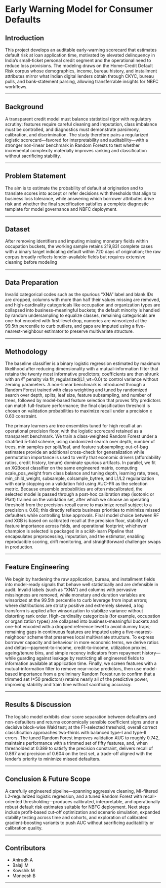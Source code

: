 # Early Warning Model for Consumer Defaults

## Introduction
This project develops an auditable early-warning scorecard that estimates default risk at loan application time, motivated by elevated delinquency in India’s small-ticket personal credit segment and the operational need to reduce loss provisions. The modeling draws on the Home-Credit Default Risk corpus whose demographics, income, bureau history, and installment attributes mirror what Indian digital lenders obtain through CKYC, bureau pulls, and bank-statement parsing, allowing transferrable insights for NBFC workflows.

---

## Background
A transparent credit model must balance statistical rigor with regulatory scrutiny: features require careful cleaning and imputation, class imbalance must be controlled, and diagnostics must demonstrate parsimony, calibration, and discrimination. The study therefore pairs a regularized logistic scorecard—favored for interpretability and auditability—with a stronger non-linear benchmark in Random Forests to test whether incremental complexity materially improves ranking and classification without sacrificing stability.

---

## Problem Statement
The aim is to estimate the probability of default at origination and to translate scores into accept or refer decisions with thresholds that align to business loss tolerance, while answering which borrower attributes drive risk and whether the final specification satisfies a complete diagnostic template for model governance and NBFC deployment.

---

## Dataset
After removing identifiers and imputing missing monetary fields within occupation buckets, the working sample retains 219,831 complete cases with a binary target indicating default within 720 days of origination; the raw corpus broadly reflects lender-available fields but requires extensive cleaning before modeling

---

## Data Preparation
Invalid categorical codes such as the spurious “XNA” label and blank IDs are dropped, columns with more than half their values missing are removed, and high-cardinality categoricals like occupation and organization types are collapsed into business-meaningful buckets; the default minority is handled by random undersampling to equalize classes, remaining categoricals are one-hot encoded with first-level drop, numerics are winsorized at the 99.5th percentile to curb outliers, and gaps are imputed using a five-nearest-neighbour estimator to preserve multivariate structure.

---

## Methodology
The baseline classifier is a binary logistic regression estimated by maximum likelihood after reducing dimensionality with a mutual-information filter that retains the twenty most informative predictors; coefficients are then shrunk with an ℓ² penalty via fit_regularized(L1_wt=0.0) to control variance without zeroing parameters. A non-linear benchmark is introduced through a Random Forest trained with class weighting and tuned by randomized search over depth, splits, leaf size, feature subsampling, and number of trees, followed by model-based feature selection that proves fifty predictors can match full-feature performance; the final classification threshold is chosen on validation probabilities to maximize recall under a precision ≥ 0.60 constraint.

The primary learners are tree ensembles tuned for high recall at an operational precision floor, with the logistic scorecard retained as a transparent benchmark. We train a class-weighted Random Forest under a stratified 5-fold scheme, using randomized search over depth, number of trees, min samples per split/leaf, and feature subsampling; out-of-bag estimates provide an additional cross-check for generalization while permutation importance is used to verify that economic drivers (affordability ratios, credit history, tenure) dominate spurious artifacts. In parallel, we fit an XGBoost classifier on the same engineered matrix, computing scale_pos_weight from class balance and tuning depth, learning rate, trees, min_child_weight, subsample, colsample_bytree, and L1/L2 regularization with early stopping on a validation fold using AUC-PR as the selection metric. Because ensemble probabilities are often miscalibrated, the selected model is passed through a post-hoc calibration step (isotonic or Platt) trained on the validation set, after which we choose an operating threshold from the precision-recall curve to maximize recall subject to a precision ≥ 0.60; this directly reflects business priorities to minimize missed defaulters while controlling false approvals. Final model choice between RF and XGB is based on calibrated recall at the precision floor, stability of feature importance across folds, and operational footprint; whichever champion is selected is packaged in a scikit-learn Pipeline that encapsulates preprocessing, imputation, and the estimator, enabling reproducible scoring, drift monitoring, and straightforward challenger swaps in production.

---

## Feature Engineering
We begin by hardening the raw application, bureau, and installment fields into model-ready signals that behave well statistically and are defensible in audit. Invalid labels (such as “XNA”) and columns with pervasive missingness are removed, while monetary and duration variables are winsorized at the 99.5th percentile to curb leverage from input errors; where distributions are strictly positive and extremely skewed, a log transform is applied after winsorization to stabilize variance without distorting rank order. High-cardinality categoricals (for example, occupation or organization types) are collapsed into business-meaningful buckets and one-hot encoded with a dropped reference level to avoid dummy traps; remaining gaps in continuous features are imputed using a five-nearest-neighbour scheme that preserves local multivariate structure. To express borrower capacity and behaviour in more economic terms, we derive ratios and deltas—payment-to-income, credit-to-income, utilization proxies, ageing/tenure bins, and simple recency indicators from repayment history—while guarding against leakage by restricting all engineered fields to information available at application time. Finally, we screen features with a mutual-information filter to remove near-noise predictors, then use model-based importance from a preliminary Random Forest run to confirm that a trimmed set (≈50 predictors) retains nearly all of the predictive power, improving stability and train time without sacrificing accuracy.

---

## Results & Discussion
The logistic model exhibits clear score separation between defaulters and non-defaulters and returns economically sensible coefficient signs under a decisive block-wise Wald test; at the F1-selected threshold, overall correct classification approaches two-thirds with balanced type-I and type-II errors. The tuned Random Forest improves validation AUC to roughly 0.742, maintains performance with a trimmed set of fifty features, and, when thresholded at 0.389 to satisfy the precision constraint, delivers recall of 0.867 and precision of 0.604 on the test set, a trade-off aligned with the lender’s priority to minimize missed defaulters.

---
## Conclusion & Future Scope
A carefully engineered pipeline—spanning aggressive cleaning, MI-filtered L2-regularized logistic regression, and a tuned Random Forest with recall-oriented thresholding—produces calibrated, interpretable, and operationally robust default risk estimates suitable for NBFC deployment. Next steps include profit-based cut-off optimization and scenario simulation, expanded stability testing across time and cohorts, and exploration of calibrated gradient-boosting variants to push AUC without sacrificing auditability or calibration quality.

---

## Contributors
- Anirudh A
- Balaji M
- Kowshik M
- Moneesh B

---
